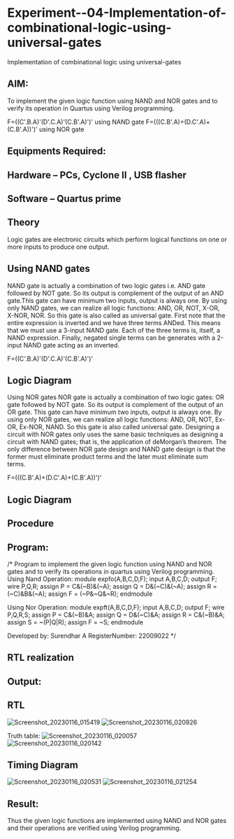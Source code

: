 # Experiment--04-Implementation-of-combinational-logic-using-universal-gates
Implementation of combinational logic using universal-gates
 
## AIM:
To implement the given logic function using NAND and NOR gates and to verify its operation in Quartus using Verilog programming.

F=((C'.B.A)'(D'.C.A)'(C.B'.A)')' using NAND gate
F=(((C.B'.A)+(D.C'.A)+(C.B'.A))')' using NOR gate
## Equipments Required:
## Hardware – PCs, Cyclone II , USB flasher
## Software – Quartus prime


## Theory
Logic gates are electronic circuits which perform logical functions on one or more inputs to produce one output. 

## Using NAND gates
NAND gate is actually a combination of two logic gates i.e. AND gate followed by NOT gate. So its output is complement of the output of an AND gate.This gate can have minimum two inputs, output is always one. By using only NAND gates, we can realize all logic functions: AND, OR, NOT, X-OR, X-NOR, NOR. So this gate is also called as universal gate. First note that the entire expression is inverted and we have three terms ANDed. This means that we must use a 3-input NAND gate. Each of the three terms is, itself, a NAND expression. Finally, negated single terms can be generates with a 2-input NAND gate acting as an inverted.

F=((C'.B.A)'(D'.C.A)'(C.B'.A)')'

## Logic Diagram

Using NOR gates
NOR gate is actually a combination of two logic gates: OR gate followed by NOT gate. So its output is complement of the output of an OR gate. This gate can have minimum two inputs, output is always one. By using only NOR gates, we can realize all logic functions: AND, OR, NOT, Ex-OR, Ex-NOR, NAND. So this gate is also called universal gate. Designing a circuit with NOR gates only uses the same basic techniques as designing a circuit with NAND gates; that is, the application of deMorgan’s theorem. The only difference between NOR gate design and NAND gate design is that the former must eliminate product terms and the later must eliminate sum terms.

F=(((C.B'.A)+(D.C'.A)+(C.B'.A))')'

## Logic Diagram
## Procedure
## Program:
/*
Program to implement the given logic function using NAND and NOR gates and to verify its operations in quartus using Verilog programming.
Using Nand Operation:
module expfo(A,B,C,D,F);
input A,B,C,D;
output F;
wire P,Q,R;
assign P = C&(~B)&(~A);
assign Q = D&(~C)&(~A);
assign R = (~C)&B&(~A);
assign F = (~P&~Q&~R);
endmodule

Using Nor Operation:
module expft(A,B,C,D,F);
input A,B,C,D;
output F;
wire P,Q,R,S;
assign P = C&(~B)&A;
assign Q = D&(~C)&A;
assign R = C&(~B)&A;
assign S = ~(P|Q|R);
assign F = ~S;
endmodule

Developed by: Surendhar A
RegisterNumber:  22009022
*/
## RTL realization

## Output:
## RTL
![Screenshot_20230116_015419](https://user-images.githubusercontent.com/118352907/212631441-f54dc084-a0c8-4a88-887f-1c207200c58c.png)
![Screenshot_20230116_020926](https://user-images.githubusercontent.com/118352907/212634407-1fb33fa6-d1ea-4b74-8737-2f9bbdc62073.png)

Truth table:
![Screenshot_20230116_020057](https://user-images.githubusercontent.com/118352907/212632698-f008c372-f7ff-46a9-b5bb-8a8ced078ac9.png)
![Screenshot_20230116_020142](https://user-images.githubusercontent.com/118352907/212632788-8eccb794-ff7c-43e8-8691-f91dd2a81986.png)

## Timing Diagram
![Screenshot_20230116_020531](https://user-images.githubusercontent.com/118352907/212633613-ddf9058f-a4f8-421f-80e9-0591126983c9.png)
![Screenshot_20230116_021254](https://user-images.githubusercontent.com/118352907/212634986-12a40c87-82be-4dc3-924a-cd21efcc7f1c.png)

## Result:
Thus the given logic functions are implemented using NAND and NOR gates and their operations are verified using Verilog programming.
